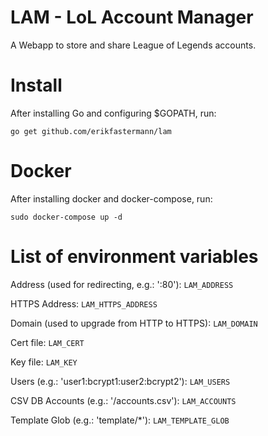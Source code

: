 # LAM - LoL Account Manager

A Webapp to store and share League of Legends accounts.

# Install

After installing Go and configuring $GOPATH, run:

```
go get github.com/erikfastermann/lam
```

# Docker

After installing docker and docker-compose, run:

```
sudo docker-compose up -d
```

# List of environment variables

Address (used for redirecting, e.g.: ':80'): `LAM_ADDRESS`

HTTPS Address: `LAM_HTTPS_ADDRESS`

Domain (used to upgrade from HTTP to HTTPS): `LAM_DOMAIN`

Cert file: `LAM_CERT`

Key file: `LAM_KEY`

Users (e.g.: 'user1:bcrypt1:user2:bcrypt2'): `LAM_USERS`

CSV DB Accounts (e.g.: '/accounts.csv'): `LAM_ACCOUNTS`

Template Glob (e.g.: 'template/*'): `LAM_TEMPLATE_GLOB`
